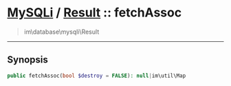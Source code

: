 # [MySQLi](mysql.md) / [Result](mysql-Result.md) :: fetchAssoc
 > im\database\mysqli\Result
____

## Synopsis
```php
public fetchAssoc(bool $destroy = FALSE): null|im\util\Map
```
